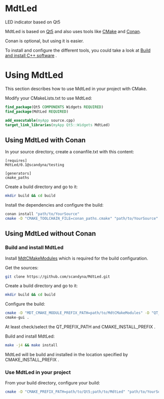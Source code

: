 # MdtLed

LED indicator based on Qt5

MdtLed is based on [Qt5](https://www.qt.io)
and also uses tools like [CMake](https://cmake.org) and [Conan](https://conan.io).

Conan is optional, but using it is easier.

To install and configure the different tools, you could take a look at
[Build and install C++ software](https://gitlab.com/scandyna/build-and-install-cpp) .

# Using MdtLed

This section describes how to use MdtLed in your project with CMake.

Modify your CMakeLists.txt to use MdtLed:
```cmake
find_package(Qt5 COMPONENTS Widgets REQUIRED)
find_package(MdtLed REQUIRED)

add_executable(myApp source.cpp)
target_link_libraries(myApp Qt5::Widgets MdtLed)
```

## Using MdtLed with Conan

In your source directory, create a conanfile.txt with this content:
```conan
[requires]
MdtLed/0.1@scandyna/testing

[generators]
cmake_paths
```

Create a build directory and go to it:
```bash
mkdir build && cd build
```

Install the dependencies and configure the build:
```bash
conan install "path/to/YourSource"
cmake -D "CMAKE_TOOLCHAIN_FILE=conan_paths.cmake" "path/to/YourSource"
```

## Using MdtLed without Conan

### Build and install MdtLed

Install [MdtCMakeModules](https://github.com/scandyna/mdt-cmake-modules) which is required for the build configuration.

Get the sources:
```bash
git clone https://github.com/scandyna/MdtLed.git
```

Create a build directory and go to it:
```bash
mkdir build && cd build
```

Configure the build:
```bash
cmake -D "MDT_CMAKE_MODULE_PREFIX_PATH=path/to/MdtCMakeModules" -D "QT_PREFIX_PATH=path/to/Qt5/version/arch" "path/to/MdtLed-sources"
cmake-gui .
```

At least check/select the QT_PREFIX_PATH and CMAKE_INSTALL_PREFIX .

Build and install MdtLed:
```bash
make -j4 && make install
```

MdtLed will be build and installed in the location specified by CMAKE_INSTALL_PREFIX .

### Use MdtLed in your project

From your build directory, configure your build:
```bash
cmake -D "CMAKE_PREFIX_PATH=path/to/Qt5;path/to/MdtLed" "path/to/YourSource"
```
